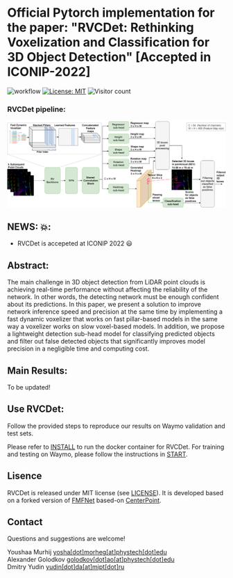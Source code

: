 # Official Pytorch implementation for the paper: "RVCDet: Rethinking Voxelization and Classification for 3D Object Detection" [Accepted in ICONIP-2022] <br>
![workflow](https://github.com/YoushaaMurhij/RVCDet/actions/workflows/main.yml/badge.svg) [![License: MIT](https://img.shields.io/badge/License-MIT-blue.svg)](https://opensource.org/licenses/MIT) ![Visitor count](https://shields-io-visitor-counter.herokuapp.com/badge?page=YoushaaMurhij/RVCDet)

### RVCDet pipeline:
<img src="./assets/pipe.png" alt="drawing" width="800"/>

## NEWS: :boom::
- RVCDet is accepeted at ICONIP 2022 :smiley: 

## Abstract:
The main challenge in 3D object detection from LiDAR point clouds is achieving real-time performance without affecting the reliability of the network. In other words, the detecting network must be enough confident about its predictions.
In this paper, we present a solution to improve network inference speed and precision at the same time by implementing a fast dynamic voxelizer that works on fast pillar-based models in the same way a voxelizer works on slow voxel-based models. In addition, we propose a lightweight detection sub-head model for classifying predicted objects and filter out false detected objects that significantly improves model precision in a negligible time and computing cost.

## Main Results:
To be updated!

## Use RVCDet:
Follow the provided steps to reproduce our results on Waymo validation and test sets.

Please refer to [INSTALL](/docs/INSTALL.md) to run the docker container for RVCDet.
For training and testing on Waymo, please follow the instructions in [START](/docs/START.md).

## Lisence
RVCDet is released under MIT license (see [LICENSE](LICENSE)). It is developed based on a forked version of [FMFNet](https://github.com/YoushaaMurhij/FMFNet) based-on [CenterPoint](https://github.com/tianweiy/CenterPoint).


## Contact
Questions and suggestions are welcome! 

Youshaa Murhij [yosha[dot]morheg[at]phystech[dot]edu](mailto:) <br>
Alexander Golodkov [golodkov[dot]ao[at]phystech[dot]edu](mailto:) <br>
Dmitry Yudin [yudin[dot]da[at]mipt[dot]ru](mailto:) 
